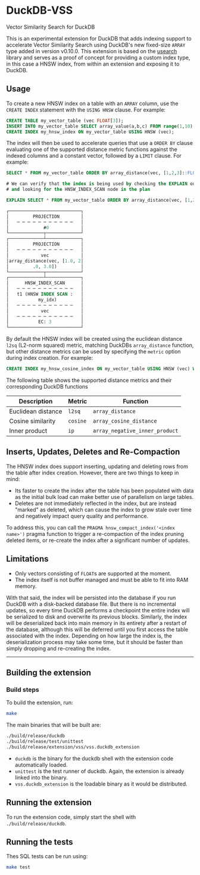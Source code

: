 # DuckDB-VSS

Vector Similarity Search for DuckDB

This is an experimental extension for DuckDB that adds indexing support to accelerate Vector Similarity Search using DuckDB's new fixed-size `ARRAY` type added in version v0.10.0. 
This extension is based on the [usearch](https://github.com/unum-cloud/usearch) library and serves as a proof of concept for providing a custom index type, in this case a HNSW index, from within an extension and exposing it to DuckDB.

## Usage

To create a new HNSW index on a table with an `ARRAY` column, use the `CREATE INDEX` statement with the `USING HNSW` clause. For example:
```sql
CREATE TABLE my_vector_table (vec FLOAT[3]);
INSERT INTO my_vector_table SELECT array_value(a,b,c) FROM range(1,10) ra(a), range(1,10) rb(b), range(1,10) rc(c);
CREATE INDEX my_hnsw_index ON my_vector_table USING HNSW (vec);
```

The index will then be used to accelerate queries that use a `ORDER BY` clause evaluating one of the supported distance metric functions against the indexed columns and a constant vector, followed by a `LIMIT` clause. For example:
```sql
SELECT * FROM my_vector_table ORDER BY array_distance(vec, [1,2,3]::FLOAT[3]) LIMIT 3;

# We can verify that the index is being used by checking the EXPLAIN output 
# and looking for the HNSW_INDEX_SCAN node in the plan

EXPLAIN SELECT * FROM my_vector_table ORDER BY array_distance(vec, [1,2,3]::FLOAT[3]) LIMIT 3;

┌───────────────────────────┐
│         PROJECTION        │
│   ─ ─ ─ ─ ─ ─ ─ ─ ─ ─ ─   │
│             #0            │
└─────────────┬─────────────┘                             
┌─────────────┴─────────────┐
│         PROJECTION        │
│   ─ ─ ─ ─ ─ ─ ─ ─ ─ ─ ─   │
│            vec            │
│array_distance(vec, [1.0, 2│
│         .0, 3.0])         │
└─────────────┬─────────────┘                             
┌─────────────┴─────────────┐
│      HNSW_INDEX_SCAN      │
│   ─ ─ ─ ─ ─ ─ ─ ─ ─ ─ ─   │
│   t1 (HNSW INDEX SCAN :   │
│           my_idx)         │
│   ─ ─ ─ ─ ─ ─ ─ ─ ─ ─ ─   │
│            vec            │
│   ─ ─ ─ ─ ─ ─ ─ ─ ─ ─ ─   │
│           EC: 3           │
└───────────────────────────┘               
```

By default the HNSW index will be created using the euclidean distance `l2sq` (L2-norm squared) metric, matching DuckDBs `array_distance` function, but other distance metrics can be used by specifying the `metric` option during index creation. For example:
```sql
CREATE INDEX my_hnsw_cosine_index ON my_vector_table USING HNSW (vec) WITH (metric = 'cosine');
```

The following table shows the supported distance metrics and their corresponding DuckDB functions

| Description | Metric | Function                       |
| --- | --- |--------------------------------|
| Euclidean distance | `l2sq` | `array_distance`               |
| Cosine similarity | `cosine` | `array_cosine_distance`        |
| Inner product | `ip` | `array_negative_inner_product` |

## Inserts, Updates,  Deletes and Re-Compaction

The HNSW index does support inserting, updating and deleting rows from the table after index creation. However, there are two things to keep in mind:  
- Its faster to create the index after the table has been populated with data as the initial bulk load can make better use of parallelism on large tables.
- Deletes are not immediately reflected in the index, but are instead "marked" as deleted, which can cause the index to grow stale over time and negatively impact query quality and performance.

To address this, you can call the `PRAGMA hnsw_compact_index('<index name>')` pragma function to trigger a re-compaction of the index pruning deleted items, or re-create the index after a significant number of updates.

## Limitations 

- Only vectors consisting of `FLOAT`s are supported at the moment.
- The index itself is not buffer managed and must be able to fit into RAM memory. 

With that said, the index will be persisted into the database if you run DuckDB with a disk-backed database file. But there is no incremental updates, so every time DuckDB performs a checkpoint the entire index will be serialized to disk and overwrite its previous blocks. Similarly, the index will be deserialized back into main memory in its entirety after a restart of the database, although this will be deferred until you first access the table associated with the index. Depending on how large the index is, the deserialization process may take some time, but it should be faster than simply dropping and re-creating the index. 

---

## Building the extension

### Build steps
To build the extension, run:
```sh
make
```
The main binaries that will be built are:
```sh
./build/release/duckdb
./build/release/test/unittest
./build/release/extension/vss/vss.duckdb_extension
```
- `duckdb` is the binary for the duckdb shell with the extension code automatically loaded.
- `unittest` is the test runner of duckdb. Again, the extension is already linked into the binary.
- `vss.duckdb_extension` is the loadable binary as it would be distributed.

## Running the extension
To run the extension code, simply start the shell with `./build/release/duckdb`.

## Running the tests
Thes SQL tests can be run using:
```sh
make test
```
